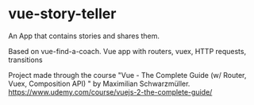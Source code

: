 # vue-story-teller
An App that contains stories and shares them.

Based on vue-find-a-coach.
Vue app with routers, vuex, HTTP requests, transitions

Project made through the course "Vue - The Complete Guide (w/ Router, Vuex, Composition API)
" by Maximilian Schwarzmüller.
https://www.udemy.com/course/vuejs-2-the-complete-guide/
